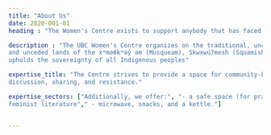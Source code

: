 ```yaml
---
title: "About Us"
date: 2020-001-01
heading : "The Women's Centre exists to support anybody that has faced gender-based oppression and has experienced, will experience, or is experiencing womanhood. "

description : "The UBC Women's Centre organizes on the traditional, unceded, ancestral,
and unceded lands of the xʷməθkʷəy̓ əm (Musqueam), Skwxwú7mesh (Squamish), and Tsleil-Waututh Nations. We recognize our complicity in the settler colonial project as a majority non-Indigenous group of students, and strive to organize in a way that honours this and
upholds the sovereignty of all Indigenous peoples"

expertise_title: "The Centre strives to provide a space for community-building,
discussion, sharing, and resistance."

expertise_sectors: ["Additionally, we offer:", "- a safe space (for prayer, breast feeding, studying, etc)","- consciousness raising sessions", "- community events", "- brochures (with information about resources)", "- event posters", "- menstrual products", "- safer sex products", "- pregnancy tests", "- a library of
feminist literature"," - microwave, snacks, and a kettle."]


---
```


